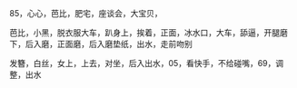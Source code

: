 

85，心心，芭比，肥宅，座谈会，大宝贝，

芭比，小黑，脱衣服大车，趴身上，挨着，正面，冰水口，大车，舔逼，开腿磨下，后入磨，正面磨，后入磨垫纸，出水，走前吻别

发簪，白丝，女上，上去，对坐，后入出水，05，看快手，不给碰嘴，69，调整，出水